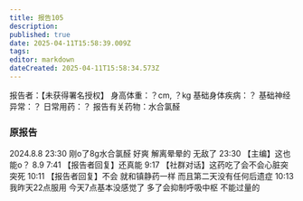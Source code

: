 ```yaml
---
title: 报告105
description: 
published: true
date: 2025-04-11T15:58:39.009Z
tags: 
editor: markdown
dateCreated: 2025-04-11T15:58:34.573Z
---
```


﻿报告者：【未获得署名授权】
身高体重：？cm, ？kg
基础身体疾病：？
基础神经异常：？
日常用药：？
报告有关药物：水合氯醛

### 原报告
2024.8.8
23:30 刚o了8g水合氯醛 好爽 解离晕晕的 无敌了
23:30 【主编】这也能o？
8.9 7:41 【报告者回复】还真能
9:17 【社群对话】这药吃了会不会心脏突突死
10:11 【报告者回复】不会 就和镇静药一样 而且第二天没有任何后遗症
10:13 我昨天22点服用 今天7点基本没感觉了 多了会抑制呼吸中枢 不能过量的
